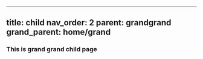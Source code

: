 ---
title: child
nav_order: 2
parent: grandgrand
grand_parent: home/grand
----

### This is grand grand child page

